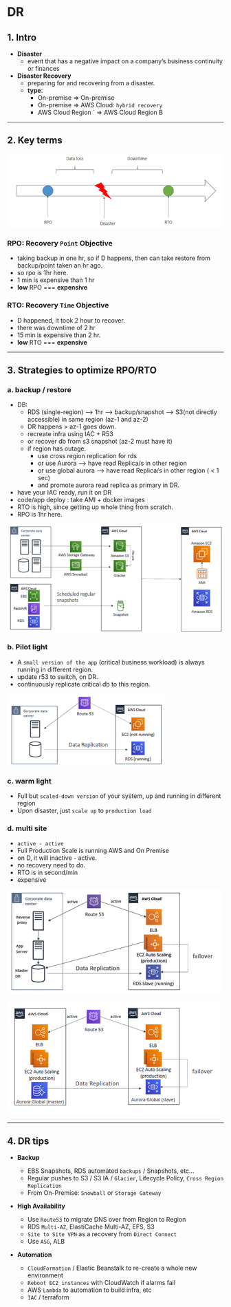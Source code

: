 # DR
## 1. Intro
- **Disaster** 
  - event that has a negative impact on a company’s business continuity or finances
- **Disaster Recovery**  
  - preparing for and recovering from a disaster.
  - **type**:
    - On-premise => On-premise
    - On-premise => AWS Cloud: `hybrid recovery`
    - AWS Cloud Region ` => AWS Cloud Region B
---
## 2. Key terms
![img.png](../99_img/dr/dr-1/img.png)

### RPO: Recovery `Point` Objective
  - taking backup in one hr, so if D happens, then can take restore from backup/point taken an hr ago.
  - so rpo is 1hr here.
  - 1 min is expensive than 1 hr
  - **low** RPO === **expensive**
  
### RTO: Recovery `Time` Objective
  - D happened, it took 2 hour to recover.
  - there was downtime of 2 hr
  - 15 min is expensive than 2 hr.
  - **low** RTO === **expensive**

---
## 3. Strategies to optimize RPO/RTO

### a. backup / restore
- DB:
  - RDS (single-region) --> 1hr --> backup/snapshot --> S3(not directly accessible) in  same region (az-1 and az-2)
  - DR happens > az-1 goes down.
  - recreate infra using IAC + R53
  - or recover db from s3 snapshot (az-2 must have it)
  - if region has outage.
    - use cross region replication for rds
    - or use Aurora --> have read Replica/s in other region 
    - or use global aurora -->  have read Replica/s in other region ( < 1 sec)
    - and promote aurora read replica as primary in DR.
- have your IAC ready, run it on DR
- code/app deploy : take AMI + docker images
- RTO is high, since getting up whole thing from scratch.
- RPO is 1hr here.

![img_1.png](../99_img/dr/dr-1/img_1.png)

### b. Pilot light
- A `small version of the app` (critical business workload) is always running in different region.
- update r53 to switch, on DR.
- continuously replicate critical db to this region.

![img_2.png](../99_img/dr/dr-1/img_2.png)

### c.  warm light
- Full but `scaled-down version` of your system, up and running in different region
- Upon disaster, just `scale up` to `production load`

### d. multi site
- `active - active`
- Full Production Scale is running AWS and On Premise
- on D, it will inactive - active.
- no recovery need to do.
- RTO is in second/min
- expensive

![img_3.png](../99_img/dr/dr-1/img_3.png)

![img_4.png](../99_img/dr/dr-1/img_4.png)

---
## 4. DR tips
- **Backup**
  - EBS Snapshots, RDS automated `backups` / Snapshots, etc…
  - Regular pushes to S3 / S3 IA / `Glacier`, Lifecycle Policy, `Cross Region Replication`
  - From On-Premise: `Snowball` or `Storage Gateway`
  
- **High Availability**
  - Use `Route53` to migrate DNS over from Region to Region
  - RDS `Multi-AZ`, ElastiCache Multi-AZ, EFS, S3
  - `Site to Site VPN` as a recovery from `Direct Connect`
  - Use `ASG`, ALB

- **Automation**
  - `CloudFormation` / Elastic Beanstalk to re-create a whole new environment
  - `Reboot EC2 instances` with CloudWatch if alarms fail
  - AWS `Lambda`  to automation to build infra, etc
  - `IAC` / terraform

